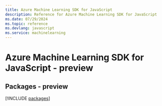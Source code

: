 ```yaml
---
title: Azure Machine Learning SDK for JavaScript
description: Reference for Azure Machine Learning SDK for JavaScript
ms.date: 07/29/2024
ms.topic: reference
ms.devlang: javascript
ms.service: machinelearning
---
```

# Azure Machine Learning SDK for JavaScript - preview
## Packages - preview
[!INCLUDE [packages](machine-learning-index.md)]